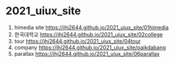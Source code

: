 # 2021_uiux_site
1. himedia site https://jhj2644.github.io/2021_uiux_site/01himedia
1. 한국대학교 https://jhj2644.github.io/2021_uiux_site/02college
1. tour https://jhj2644.github.io/2021_uiux_site/04tour
1. company https://jhj2644.github.io/2021_uiux_site/paikdabang
1. parallax https://jhj2644.github.io/2021_uiux_site/06parallax